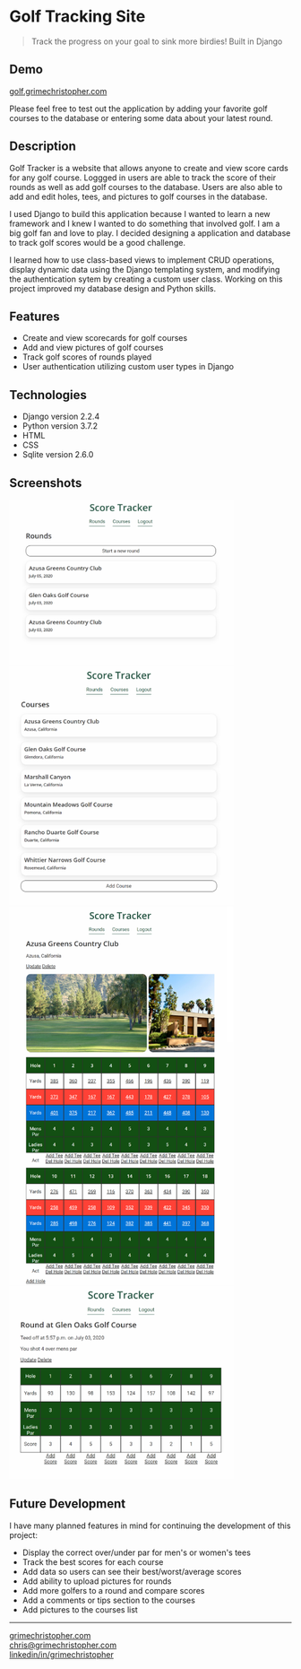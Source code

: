 # Golf Tracking Site

> Track the progress on your goal to sink more birdies! Built in Django

## Demo
[golf.grimechristopher.com](http://golf.grimechristopher.com)

Please feel free to test out the application by adding your favorite golf courses to the database or entering some data about your latest round.

## Description

Golf Tracker is a website that allows anyone to create and view score cards for any golf course. Loggged in users are able to track the score of their rounds as well as add golf courses to the database. Users are also able to add and edit holes, tees, and pictures to golf courses in the database. 

I used Django to build this application because I wanted to learn a new framework and I knew I wanted to do something that involved golf. I am a big golf fan and love to play. I decided designing a application and database to track golf scores would be a good challenge. 

I learned how to use class-based views to implement CRUD operations, display dynamic data using the Django templating system, and modifying the authentication sytem by creating a custom user class. Working on this project improved my database design and Python skills. 

## Features

- Create and view scorecards for golf courses
- Add and view pictures of golf courses
- Track golf scores of rounds played
- User authentication utilizing custom user types in Django

## Technologies

- Django version 2.2.4
- Python version 3.7.2
- HTML
- CSS
- Sqlite version 2.6.0

## Screenshots

<img src="screenshots/golf-rounds.png" alt="Rounds List" width="400"/><img src="screenshots/golf-courses.png" alt="Courses List" width="400"/><img src="screenshots/golf-azusacourse.png" alt="Course Page" width="400"/><img src="screenshots/golf-roundscreen.png" alt="Round Page" width="400"/>

## Future Development

I have many planned features in mind for continuing the development of this project:
- Display the correct over/under par for men's or women's tees
- Track the best scores for each course
- Add data so users can see their best/worst/average scores
- Add ability to upload pictures for rounds
- Add more golfers to a round and compare scores
- Add a comments or tips section to the courses
- Add pictures to the courses list

---

[grimechristopher.com](https://grimechristopher.com)  
[chris@grimechristopher.com](mailto:chris@grimechristopher.com)  
[linkedin/in/grimechristopher](https://linkedin/in/grimechristopher)  
